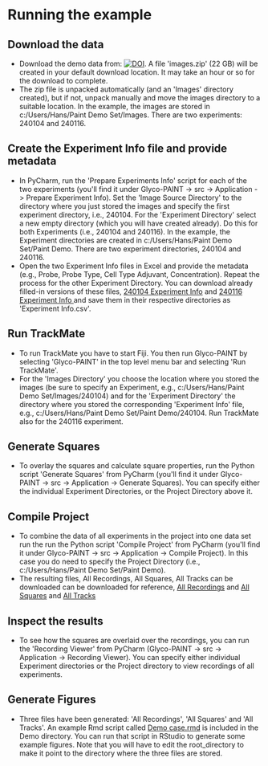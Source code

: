 # Running the example

## Download the data

- Download the demo data from: [![DOI](https://zenodo.org/badge/DOI/10.5281/zenodo.14196381.svg)](https://doi.org/10.5281/zenodo.14196381).
A file 'images.zip' (22 GB) will be created in your default download location. It may take an hour or so for the download to complete.
- The zip file is unpacked automatically (and an 'Images' directory created), but if not, unpack manually and move the images directory to a suitable location. In the example, the images are stored in c:/Users/Hans/Paint Demo Set/Images. There are two experiments: 240104 and 240116.

## Create the Experiment Info file and provide metadata

- In PyCharm, run the 'Prepare Experiments Info' script for each of the two experiments (you'll find it under Glyco-PAINT -> src -> Application -> Prepare Experiment Info). Set the 'Image Source Directory' to the directory where you just stored the images and specify the first experiment directory, i.e., 240104. For the 'Experiment Directory' select a new empty directory (which you will have created already). Do this for both Experiments (i.e., 240104 and 240116). In the example, the Experiment directories are created in c:/Users/Hans/Paint Demo Set/Paint Demo. There are two experiment directories, 240104 and 240116.
- Open the two Experiment Info files in Excel and provide the metadata (e.g., Probe, Probe Type, Cell Type Adjuvant, Concentration). Repeat the process for the other Experiment Directory. You can download already filled-in versions of these files, [240104 Experiment Info](https://raw.githubusercontent.com/Leiden-chemical-immunology/Glyco-PAINT/refs/heads/main/Demo/240104%20Experiment%20Info.csv) and [240116 Experiment Info ](https://raw.githubusercontent.com/Leiden-chemical-immunology/Glyco-PAINT/refs/heads/main/Demo/240116%20Experiment%20Info.csv) and save them in their respective directories as 'Experiment Info.csv'.

## Run TrackMate

- To run TrackMate you have to start Fiji. You then run Glyco-PAINT by selecting 'Glyco-PAINT' in the top level menu bar and selecting 'Run TrackMate'.
- For the 'Images Directory' you choose the location where you stored the images (be sure to specify an Experiment, e.g., c:/Users/Hans/Paint Demo Set/Images/240104) and for the 'Experiment Directory' the directory where you stored the corresponding 'Experiment Info' file, e.g., c:/Users/Hans/Paint Demo Set/Paint Demo/240104. Run TrackMate also for the 240116 experiment.

## Generate Squares

- To overlay the squares and calculate square properties, run the Python script 'Generate Squares' from PyCharm (you'll find it under Glyco-PAINT -> src -> Application -> Generate Squares). You can specify either the individual Experiment Directories, or the Project Directory above it.  

## Compile Project

- To combine the data of all experiments in the project into one data set run the run the Python script 'Compile Project' from PyCharm (you'll find it under Glyco-PAINT -> src -> Application -> Compile Project). In this case you do need to specify the Project Directory (i.e., c:/Users/Hans/Paint Demo Set/Paint Demo).
- The resulting files, All Recordings, All Squares, All Tracks can be downloaded can be downloaded for reference, [All Recordings](https://raw.githubusercontent.com/Leiden-chemical-immunology/Glyco-PAINT/refs/heads/main/Demo/All%20Recordings.csv) and [All Squares](https://raw.githubusercontent.com/Leiden-chemical-immunology/Glyco-PAINT/refs/heads/main/Demo/All%20Squares.csv) and [All Tracks](https://raw.githubusercontent.com/Leiden-chemical-immunology/Glyco-PAINT/refs/heads/main/Demo/All%20Tracks.csv)

## Inspect the results

- To see how the squares are overlaid over the recordings, you can run the 'Recording Viewer' from PyCharm (Glyco-PAINT -> src -> Application -> Recording Viewer). You can specify either individual Experiment directories or the Project directory to view recordings of all experiments.

## Generate Figures

- Three files have been generated: 'All Recordings', 'All Squares' and 'All Tracks'. An example Rmd script called   [Demo case.rmd](https://raw.githubusercontent.com/Leiden-chemical-immunology/Glyco-PAINT/refs/heads/main/Demo/Demo%20case.rmd) is included in the Demo directory. You can run that script in RStudio to generate some example figures. Note that you will have to edit the root_directory to make it point to the directory where the three files are stored. 
